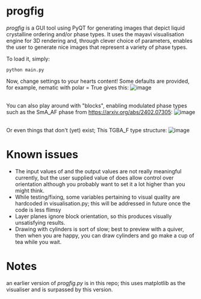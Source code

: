 # progfig
_progfig_ is a GUI tool using PyQT for generating images that depict liquid crystalline ordering and/or phase types. It uses the mayavi visualisation engine for 3D rendering and, through clever choice of parameters, enables the user to generate nice images that represent a variety of phase types.

To load it, simply:
~~~
python main.py
~~~

Now, change settings to your hearts content! Some defaults are provided, for example, nematic with polar = True gives this:
![image](https://github.com/RichardMandle/progfig/assets/101199234/6b341003-857c-42b8-b377-8785fa9c6044)


<br>You can also play around with "blocks", enabling modulated phase types such as the SmA_AF phase from https://arxiv.org/abs/2402.07305:
![image](https://github.com/RichardMandle/progfig/assets/101199234/872577e0-8fd8-49a6-aff3-0321509cdddd)

<br> Or even things that don't (yet) exist; This TGBA_F type structure:
![image](https://github.com/RichardMandle/progfig/assets/101199234/4c8fbe41-63d0-4d8f-bb8d-e3f0aa7dd192)

# Known issues
* The input values of <P2> and the output values are not really meaningful currently, but the user supplied value of <P2> does allow control over orientation although you probably want to set it a lot higher than you might think.
* While testing/fixing, some variables pertaining to visual quality are hardcoded in visualisation.py; this will be addressed in future once the code is less flimsy
* Layer planes ignore block orientation, so this produces visually unsatisfying results.
* Drawing with cylinders is sort of slow; best to preview with a quiver, then when you are happy, you can draw cylinders and go make a cup of tea while you wait.

# Notes
an earlier version of _progfig.py_ is in this repo; this uses matplotlib as the visualiser and is surpassed by this version.
